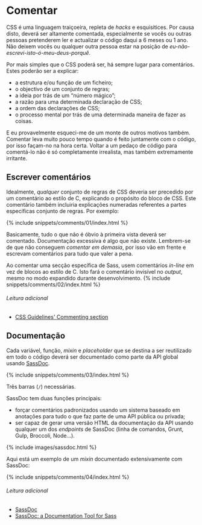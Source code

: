 
# Comentar

CSS é uma linguagem traiçoeira, repleta de _hacks_ e esquisitices. Por causa disto, deverá ser altamente comentada, especialmente se vocês ou outras pessoas pretenderem ler e actualizar o código daqui a 6 meses ou 1 ano. Não deixem vocês ou qualquer outra pessoa estar na posição de *eu-não-escrevi-isto-ó-meu-deus-porquê*.

Por mais simples que o CSS poderá ser, há sempre lugar para comentários. Estes poderão ser a explicar:

* a estrutura e/ou função de um ficheiro;
* o objectivo de um conjunto de regras;
* a ideia por trás de um “número mágico”;
* a razão para uma determinada declaração de CSS;
* a ordem das declarações de CSS;
* o processo mental por trás de uma determinada maneira de fazer as coisas.

E eu provavelmente esqueci-me de um monte de outros motivos também. Comentar leva muito pouco tempo quando é feito juntamente com o código, por isso façam-no na hora certa. Voltar a um pedaço de código para comentá-lo não é só completamente irrealista, mas também extremamente irritante.

## Escrever comentários

Idealmente, *qualquer* conjunto de regras de CSS deveria ser precedido por um comentário ao estilo de C, explicando o propósito do bloco de CSS. Este comentário também incluiria explicações numeradas referentes a partes específicas conjunto de regras. Por exemplo:

{% include snippets/comments/01/index.html %}

Basicamente, tudo o que não é óbvio à primeira vista deverá ser comentado. Documentação excessiva é algo que não existe. Lembrem-se de que não conseguem *comentar em demasia*, por isso vão em frente e escrevam comentários para tudo que valer a pena.

Ao comentar uma secção específica de Sass, usem comentários *in-line* em vez de blocos ao estilo de C. Isto fará o comentário invisível no *output*, mesmo no modo expandido durante desenvolvimento.
{% include snippets/comments/02/index.html %}

###### Leitura adicional

* [CSS Guidelines' Commenting section](http://cssguidelin.es/#commenting)

## Documentação

Cada variável, função, *mixin* e *placeholder* que se destina a ser reutilizado em todo o código deverá ser documentado como parte da API global usando [SassDoc](http://sassdoc.com).

{% include snippets/comments/03/index.html %}

<div class="note">
  <p>Três barras (<code>/</code>) necessárias.</p>
</div>

SassDoc tem duas funções principais:

* forçar comentários padronizados usando um sistema baseado em anotações para tudo o que faz parte de uma API pública ou privada;
* ser capaz de gerar uma versão HTML da documentação da API usando qualquer um dos *endpoints* de SassDoc (linha de comandos, Grunt, Gulp, Broccoli, Node...).

{% include images/sassdoc.html %}

Aqui está um exemplo de um _mixin_ documentado extensivamente com SassDoc:

{% include snippets/comments/04/index.html %}

###### Leitura adicional

* [SassDoc](http://sassdoc.com)
* [SassDoc: a Documentation Tool for Sass](http://www.sitepoint.com/sassdoc-documentation-tool-sass/)
